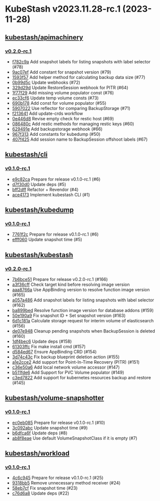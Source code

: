 # KubeStash v2023.11.28-rc.1 (2023-11-28)


## [kubestash/apimachinery](https://github.com/kubestash/apimachinery)

### [v0.2.0-rc.1](https://github.com/kubestash/apimachinery/releases/tag/v0.2.0-rc.1)

- [f782c9a](https://github.com/kubestash/apimachinery/commit/f782c9a) Add snapshot labels for listing snapshots with label selector (#78)
- [9ac07ef](https://github.com/kubestash/apimachinery/commit/9ac07ef) Add constant for snapshot version (#79)
- [1593f57](https://github.com/kubestash/apimachinery/commit/1593f57) Add helper method for calculating backup data size (#77)
- [0b99d5c](https://github.com/kubestash/apimachinery/commit/0b99d5c) Update webhooks (#72)
- [329d29d](https://github.com/kubestash/apimachinery/commit/329d29d) Update RestoreSession webhook for PITR (#64)
- [1f77f29](https://github.com/kubestash/apimachinery/commit/1f77f29) Add missing volume populator const (#76)
- [ec33cf6](https://github.com/kubestash/apimachinery/commit/ec33cf6) Update temp volume consts (#73)
- [690b178](https://github.com/kubestash/apimachinery/commit/690b178) Add const for volume populator (#55)
- [5907022](https://github.com/kubestash/apimachinery/commit/5907022) Use reflector for comparing BackupStorage (#71)
- [f213641](https://github.com/kubestash/apimachinery/commit/f213641) Add update-crds workflow
- [0e446d8](https://github.com/kubestash/apimachinery/commit/0e446d8) Revise empty check for restic host (#69)
- [086480c](https://github.com/kubestash/apimachinery/commit/086480c) Add restic methods for managing restic keys (#60)
- [629491e](https://github.com/kubestash/apimachinery/commit/629491e) Add backupstorage webhook (#66)
- [967f313](https://github.com/kubestash/apimachinery/commit/967f313) Add constants for kubedump (#50)
- [407f425](https://github.com/kubestash/apimachinery/commit/407f425) Add session name to BackupSession offshoot labels (#67)



## [kubestash/cli](https://github.com/kubestash/cli)

### [v0.1.0-rc.1](https://github.com/kubestash/cli/releases/tag/v0.1.0-rc.1)

- [e9c82ca](https://github.com/kubestash/cli/commit/e9c82ca) Prepare for release v0.1.0-rc.1 (#6)
- [d7f30d0](https://github.com/kubestash/cli/commit/d7f30d0) Update deps (#5)
- [bff2dff](https://github.com/kubestash/cli/commit/bff2dff) Refactor + Revendor (#4)
- [ace4173](https://github.com/kubestash/cli/commit/ace4173) Implement kubestash CLI (#1)



## [kubestash/kubedump](https://github.com/kubestash/kubedump)

### [v0.1.0-rc.1](https://github.com/kubestash/kubedump/releases/tag/v0.1.0-rc.1)

- [7761f2c](https://github.com/kubestash/kubedump/commit/7761f2c) Prepare for release v0.1.0-rc.1 (#6)
- [efff060](https://github.com/kubestash/kubedump/commit/efff060) Update snapshot time (#5)



## [kubestash/kubestash](https://github.com/kubestash/kubestash)

### [v0.2.0-rc.1](https://github.com/kubestash/kubestash/releases/tag/v0.2.0-rc.1)

- [7b6bce51](https://github.com/kubestash/kubestash/commit/7b6bce51) Prepare for release v0.2.0-rc.1 (#166)
- [a3f36cff](https://github.com/kubestash/kubestash/commit/a3f36cff) Check target kind before resolving image version
- [aaa8766a](https://github.com/kubestash/kubestash/commit/aaa8766a) Use AppBinding version to resolve function image version (#165)
- [a057a486](https://github.com/kubestash/kubestash/commit/a057a486) Add snapshot labels for listing snapshots with label selector (#162)
- [ba899bed](https://github.com/kubestash/kubestash/commit/ba899bed) Resolve function image version for database addons (#159)
- [50e190a9](https://github.com/kubestash/kubestash/commit/50e190a9) Fix snapshot ID + Set snapshot version (#163)
- [6d1c181a](https://github.com/kubestash/kubestash/commit/6d1c181a) Calculate storage request for interim volume of elasticsearch (#156)
- [de07e948](https://github.com/kubestash/kubestash/commit/de07e948) Cleanup pending snapshots when BackupSession is deleted (#160)
- [1df4bec6](https://github.com/kubestash/kubestash/commit/1df4bec6) Update deps (#158)
- [61303ffc](https://github.com/kubestash/kubestash/commit/61303ffc) Fix make install cmd (#157)
- [d584ed67](https://github.com/kubestash/kubestash/commit/d584ed67) Ensure AppBinding CRD (#154)
- [3d74c43c](https://github.com/kubestash/kubestash/commit/3d74c43c) Fix backup blueprint deletion action (#155)
- [a1e2cce2](https://github.com/kubestash/kubestash/commit/a1e2cce2) Add support for Point-In-Time Recovery (PITR) (#151)
- [c36e50a6](https://github.com/kubestash/kubestash/commit/c36e50a6) Add local network volume accessor (#147)
- [b511fde6](https://github.com/kubestash/kubestash/commit/b511fde6) Add Support for PVC Volume populator (#149)
- [c3ed7822](https://github.com/kubestash/kubestash/commit/c3ed7822) Add support for kubernetes resources backup and restore (#145)



## [kubestash/volume-snapshotter](https://github.com/kubestash/volume-snapshotter)

### [v0.1.0-rc.1](https://github.com/kubestash/volume-snapshotter/releases/tag/v0.1.0-rc.1)

- [ec0eb085](https://github.com/kubestash/volume-snapshotter/commit/ec0eb085) Prepare for release v0.1.0-rc.1 (#10)
- [3c092abc](https://github.com/kubestash/volume-snapshotter/commit/3c092abc) Update snapshot time (#9)
- [b6dfca6f](https://github.com/kubestash/volume-snapshotter/commit/b6dfca6f) Update deps (#8)
- [ab8f8eae](https://github.com/kubestash/volume-snapshotter/commit/ab8f8eae) Use default VolumeSnapshotClass if it is empty (#7)



## [kubestash/workload](https://github.com/kubestash/workload)

### [v0.1.0-rc.1](https://github.com/kubestash/workload/releases/tag/v0.1.0-rc.1)

- [4c6c945](https://github.com/kubestash/workload/commit/4c6c945) Prepare for release v0.1.0-rc.1 (#25)
- [9318bb5](https://github.com/kubestash/workload/commit/9318bb5) Remove unnecessary method receiver (#24)
- [58eb7cf](https://github.com/kubestash/workload/commit/58eb7cf) Fix snapshot time (#23)
- [c76d6a8](https://github.com/kubestash/workload/commit/c76d6a8) Update deps (#22)




